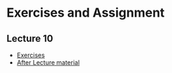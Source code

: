 # Exercises and Assignment

##  Lecture 10

- [Exercises](https://tx00ey87.github.io/sp2022/lecture-10/exercises)
- [After Lecture material](https://tx00ey87.github.io/sp2022/lecture-10/post-lecture)